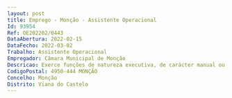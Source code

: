 ```yaml
--- 
layout: post
title: Emprego - Monção - Assistente Operacional
Id: 93954
Ref: OE202202/0443
DataAbertura: 2022-02-15
DataFecho: 2022-03-02
Trabalho: Assistente Operacional
Empregador: Câmara Municipal de Monção
Descricao: Exerce funções de natureza executiva, de carácter manual ou mecânico enquadradas em diretivas gerais bem definidas e com grau de complexidade variáveis  colabora na deteção das carências educativas na área da educação pré escolar e do ensino básico, propondo medidas adequadas e executando as ações programadas  propõe e executa atividades articuladas com os projetos educativos da comunidade escolar
CodigoPostal: 4950-444 MONÇÃO
Concelho: Monção
Distrito: Viana do Castelo
--- 
```

